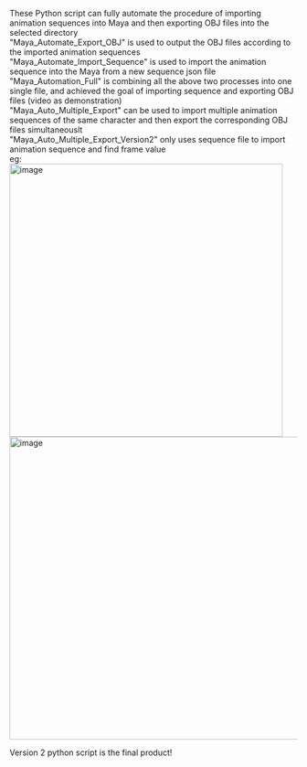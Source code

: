 These Python script can fully automate the procedure of importing animation sequences into Maya and then exporting OBJ files into the selected directory  
"Maya_Automate_Export_OBJ" is used to output the OBJ files according to the imported animation sequences  
"Maya_Automate_Import_Sequence" is used to import the animation sequence into the Maya from a new sequence json file  
"Maya_Automation_Full" is combining all the above two processes into one single file, and achieved the goal of importing sequence and exporting OBJ files  (video as demonstration)  
"Maya_Auto_Multiple_Export" can be used to import multiple animation sequences of the same character and then export the corresponding OBJ files simultaneouslt  
"Maya_Auto_Multiple_Export_Version2" only uses sequence file to import animation sequence and find frame value  
eg:  
<img width="478" alt="image" src="https://github.com/JerryTseee/Maya_Auto_Export_OBJ/assets/126223772/49130552-05fd-41c2-b379-d6d39de9e08a">  
<img width="530" alt="image" src="https://github.com/JerryTseee/Maya_Auto_Export_OBJ/assets/126223772/8e7c79c5-7720-4d7f-80db-439236f0ae18">

Version 2 python script is the final product!
